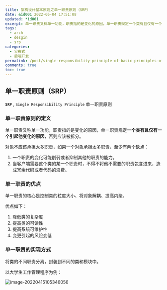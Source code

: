 ```yaml
---
title: 架构设计基本原则之单一职责原则（SRP）
date: &id001 2022-05-04 17:51:08
updated: *id001
excerpt: 单一职责又称单一功能，职责指的是变化的原因，单一职责规定一个类有且仅有一个引起他变化的原因，否则应该被拆分。
tags:
  - arch
  - desgin
  - srp
categories:
  - 分布式
  - 后端开发
permalink: /post/single-responsibility-principle-of-basic-principles-of-architecture-design.html
comments: true
toc: true
---
```

## 单一职责原则（SRP）

**`SRP`** , `Single Responsibility Principle` 单一职责原则

###  单一职责原则的定义

单一职责又称单一功能，职责指的是变化的原因，单一职责规定**一个类有且仅有一个引起他变化的原因**，否则应该被拆分。

对象不应该承担太多职责，如果一个对象承担太多职责，至少有两个缺点：

1. 一个职责的变化可能削弱或者抑制其他的职责的能力。
2. 当客户端需要这个类的某一个职责时，不得不将他不需要的职责包含进来，造成冗余代码或者代码的浪费。

### 单一职责的优点

单一职责的核心是控制类的粒度大小、将对象解耦、提高内聚。

优点如下：

1. 降低类的复杂度
2. 提高类的可读性
3. 提高系统可维护性
4. 变更引起的风险变低

### 单一职责的实现方式

将类的不同职责分离，封装到不同的类和模块中。

以大学生工作管理程序为例：

![image-20220415105346056](https://img1.terwer.space/image-20220415105346056.png)